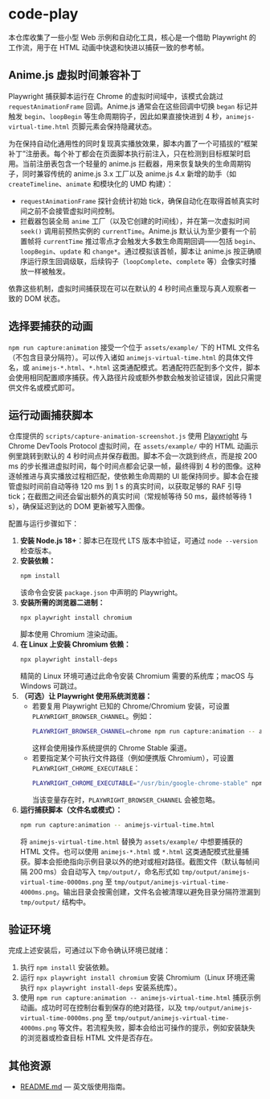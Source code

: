 # code-play

本仓库收集了一些小型 Web 示例和自动化工具，核心是一个借助 Playwright 的工作流，用于在 HTML 动画中快退和快进以捕获一致的参考帧。

## Anime.js 虚拟时间兼容补丁

Playwright 捕获脚本运行在 Chrome 的虚拟时间域中，该模式会跳过 `requestAnimationFrame` 回调。Anime.js 通常会在这些回调中切换 `began` 标记并触发 `begin`、`loopBegin` 等生命周期钩子，因此如果直接快进到 4 秒，`animejs-virtual-time.html` 页脚元素会保持隐藏状态。

为在保持自动化通用性的同时复现真实播放效果，脚本内置了一个可插拔的“框架补丁”注册表。每个补丁都会在页面脚本执行前注入，只在检测到目标框架时启用。当前注册表包含一个轻量的 anime.js 拦截器，用来恢复缺失的生命周期钩子，同时兼容传统的 anime.js 3.x 工厂以及 anime.js 4.x 新增的助手（如 `createTimeline`、`animate` 和模块化的 UMD 构建）：

* `requestAnimationFrame` 探针会统计初始 tick，确保自动化在取得首帧真实时间之前不会接管虚拟时间控制。
* 拦截器包装全局 `anime` 工厂（以及它创建的时间线），并在第一次虚拟时间 `seek()` 调用前预热实例的 `currentTime`。Anime.js 默认认为至少要有一个前置帧将 `currentTime` 推过零点才会触发大多数生命周期回调——包括 `begin`、`loopBegin`、`update` 和 `change*`。通过模拟该首帧，脚本让 anime.js 按正确顺序运行原生回调级联，后续钩子（`loopComplete`、`complete` 等）会像实时播放一样被触发。

依靠这些机制，虚拟时间捕获现在可以在默认的 4 秒时间点重现与真人观察者一致的 DOM 状态。

## 选择要捕获的动画

`npm run capture:animation` 接受一个位于 `assets/example/` 下的 HTML 文件名（不包含目录分隔符）。可以传入诸如 `animejs-virtual-time.html` 的具体文件名，或 `animejs-*.html`、`*.html` 这类通配模式。若通配符匹配到多个文件，脚本会使用相同配置顺序捕获。传入路径片段或额外参数会触发验证错误，因此只需提供文件名或模式即可。

## 运行动画捕获脚本

仓库提供的 `scripts/capture-animation-screenshot.js` 使用 [Playwright](https://playwright.dev/) 与 Chrome DevTools Protocol 虚拟时间，在 `assets/example/` 中的 HTML 动画示例里跳转到默认的 4 秒时间点并保存截图。脚本不会一次跳到终点，而是按 200 ms 的步长推进虚拟时间，每个时间点都会记录一帧，最终得到 4 秒的图像。这种逐帧推进与真实播放过程相匹配，使依赖生命周期的 UI 能保持同步。脚本会在接管虚拟时间前自动等待 120 ms 到 1 s 的真实时间，以获取足够的 RAF 引导 tick；在截图之间还会留出额外的真实时间（常规帧等待 50 ms，最终帧等待 1 s），确保延迟到达的 DOM 更新被写入图像。

配置与运行步骤如下：

1. **安装 Node.js 18+**：脚本已在现代 LTS 版本中验证，可通过 `node --version` 检查版本。
2. **安装依赖：**
   ```bash
   npm install
   ```
   该命令会安装 `package.json` 中声明的 Playwright。
3. **安装所需的浏览器二进制：**
   ```bash
   npx playwright install chromium
   ```
   脚本使用 Chromium 渲染动画。
4. **在 Linux 上安装 Chromium 依赖：**
   ```bash
   npx playwright install-deps
   ```
   精简的 Linux 环境可通过此命令安装 Chromium 需要的系统库；macOS 与 Windows 可跳过。
5. **（可选）让 Playwright 使用系统浏览器：**
   * 若要复用 Playwright 已知的 Chrome/Chromium 安装，可设置 `PLAYWRIGHT_BROWSER_CHANNEL`。例如：
     ```bash
     PLAYWRIGHT_BROWSER_CHANNEL=chrome npm run capture:animation -- animejs-virtual-time.html
     ```
     这样会使用操作系统提供的 Chrome Stable 渠道。
   * 若要指定某个可执行文件路径（例如便携版 Chromium），可设置 `PLAYWRIGHT_CHROME_EXECUTABLE`：
     ```bash
     PLAYWRIGHT_CHROME_EXECUTABLE="/usr/bin/google-chrome-stable" npm run capture:animation -- animejs-virtual-time.html
     ```
     当该变量存在时，`PLAYWRIGHT_BROWSER_CHANNEL` 会被忽略。
6. **运行捕获脚本（文件名或模式）：**
   ```bash
   npm run capture:animation -- animejs-virtual-time.html
   ```
   将 `animejs-virtual-time.html` 替换为 `assets/example/` 中想要捕获的 HTML 文件。也可以使用 `animejs-*.html` 或 `*.html` 这类通配模式批量捕获。脚本会拒绝指向示例目录以外的绝对或相对路径。截图文件（默认每帧间隔 200 ms）会自动写入 `tmp/output/`，命名形式如 `tmp/output/animejs-virtual-time-0000ms.png` 至 `tmp/output/animejs-virtual-time-4000ms.png`。输出目录会按需创建，文件名会被清理以避免目录分隔符泄漏到 `tmp/output/` 结构中。

## 验证环境

完成上述安装后，可通过以下命令确认环境已就绪：

1. 执行 `npm install` 安装依赖。
2. 运行 `npx playwright install chromium` 安装 Chromium（Linux 环境还需执行 `npx playwright install-deps` 安装系统库）。
3. 使用 `npm run capture:animation -- animejs-virtual-time.html` 捕获示例动画。成功时可在控制台看到保存的绝对路径，以及 `tmp/output/animejs-virtual-time-0000ms.png` 至 `tmp/output/animejs-virtual-time-4000ms.png` 等文件。若流程失败，脚本会给出可操作的提示，例如安装缺失的浏览器或检查目标 HTML 文件是否存在。

## 其他资源

* [README.md](README.md) — 英文版使用指南。
